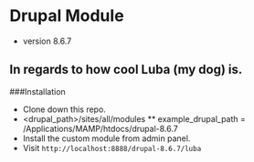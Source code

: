 # Drupal Module
* version 8.6.7
## In regards to how cool Luba (my dog) is. 

###Installation
* Clone down this repo.
* <drupal_path>/sites/all/modules
** example_drupal_path = /Applications/MAMP/htdocs/drupal-8.6.7
* Install the custom module from admin panel.
* Visit `http://localhost:8888/drupal-8.6.7/luba`
